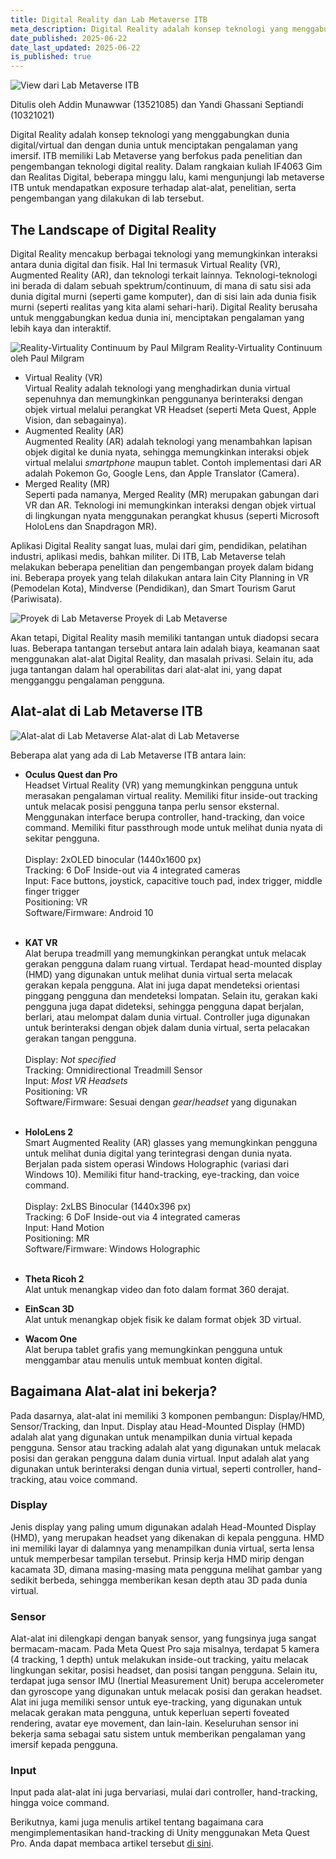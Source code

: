 ```yaml
---
title: Digital Reality dan Lab Metaverse ITB
meta_description: Digital Reality adalah konsep teknologi yang menggabungkan dunia digital/virtual dan dengan dunia untuk menciptakan pengalaman yang imersif. ITB memiliki Lab Metaverse yang berfokus pada penelitian dan pengembangan teknologi digital reality.
date_published: 2025-06-22
date_last_updated: 2025-06-22
is_published: true
---
```


![View dari Lab Metaverse ITB](../../assets/web-content/metaverse-tour/Metaverse_ITB.jpg)
<p class="text-gray-400">Ditulis oleh Addin Munawwar (13521085) dan Yandi Ghassani Septiandi (10321021)<p>

Digital Reality adalah konsep teknologi yang menggabungkan dunia digital/virtual dan dengan dunia untuk menciptakan pengalaman yang imersif. ITB memiliki Lab Metaverse yang berfokus pada penelitian dan pengembangan teknologi digital reality. Dalam rangkaian kuliah IF4063 Gim dan Realitas Digital, beberapa minggu lalu, kami mengunjungi lab metaverse ITB untuk mendapatkan exposure terhadap alat-alat, penelitian, serta pengembangan yang dilakukan di lab tersebut.

## The Landscape of Digital Reality
Digital Reality mencakup berbagai teknologi yang memungkinkan interaksi antara dunia digital dan fisik. Hal Ini termasuk Virtual Reality (VR), Augmented Reality (AR), dan teknologi terkait lainnya. Teknologi-teknologi ini berada di dalam sebuah spektrum/continuum, di mana di satu sisi ada dunia digital murni (seperti game komputer), dan di sisi lain ada dunia fisik murni (seperti realitas yang kita alami sehari-hari). Digital Reality berusaha untuk menggabungkan kedua dunia ini, menciptakan pengalaman yang lebih kaya dan interaktif.

![Reality-Virtuality Continuum by Paul Milgram](../../assets/web-content/metaverse-tour/continuum.png)
<span class="text-sm sm:text-base italic">Reality-Virtuality Continuum oleh Paul Milgram</span>

- Virtual Reality (VR)<br>
Virtual Reality adalah teknologi yang menghadirkan dunia virtual sepenuhnya dan memungkinkan penggunanya berinteraksi dengan objek virtual melalui perangkat VR Headset (seperti Meta Quest, Apple Vision, dan sebagainya).
- Augmented Reality (AR)<br>
Augmented Reality (AR) adalah teknologi yang menambahkan lapisan objek digital ke dunia nyata, sehingga memungkinkan interaksi objek virtual melalui *smartphone* maupun tablet. Contoh implementasi dari AR adalah Pokemon Go, Google Lens, dan Apple Translator (Camera).
- Merged Reality (MR)<br>
Seperti pada namanya, Merged Reality (MR) merupakan gabungan dari VR dan AR. Teknologi ini memungkinkan interaksi dengan objek virtual di lingkungan nyata menggunakan perangkat khusus (seperti Microsoft HoloLens dan Snapdragon MR).

Aplikasi Digital Reality sangat luas, mulai dari gim, pendidikan, pelatihan industri, aplikasi medis, bahkan militer. Di ITB, Lab Metaverse telah melakukan beberapa penelitian dan pengembangan proyek dalam bidang ini. Beberapa proyek yang telah dilakukan antara lain City Planning in VR (Pemodelan Kota), Mindverse (Pendidikan), dan Smart Tourism Garut (Pariwisata).

![Proyek di Lab Metaverse](../../assets/web-content/metaverse-tour/Metaverse_Proyek.jpg)
<span class="text-sm sm:text-base italic">Proyek di Lab Metaverse</span>

Akan tetapi, Digital Reality masih memiliki tantangan untuk diadopsi secara luas. Beberapa tantangan tersebut antara lain adalah biaya, keamanan saat menggunakan alat-alat Digital Reality, dan masalah privasi. Selain itu, ada juga tantangan dalam hal operabilitas dari alat-alat ini, yang dapat mengganggu pengalaman pengguna.

## Alat-alat di Lab Metaverse ITB
![Alat-alat di Lab Metaverse](../../assets/web-content/metaverse-tour/Metaverse_Alat.jpg)
<span class="text-sm sm:text-base italic">Alat-alat di Lab Metaverse</span>


Beberapa alat yang ada di Lab Metaverse ITB antara lain:
- **Oculus Quest dan Pro**<br>
Headset Virtual Reality (VR) yang memungkinkan pengguna untuk merasakan pengalaman virtual reality. Memiliki fitur inside-out tracking untuk melacak posisi pengguna tanpa perlu sensor eksternal. Menggunakan interface berupa controller, hand-tracking, dan voice command. Memiliki fitur passthrough mode untuk melihat dunia nyata di sekitar pengguna.<br><br>
Display: 2xOLED binocular (1440x1600 px)<br>
Tracking: 6 DoF Inside-out via 4 integrated cameras <br>
Input: Face buttons, joystick, capacitive touch pad, index trigger, middle finger trigger <br>
Positioning: VR <br>
Software/Firmware: Android 10 <br><br>

- **KAT VR**<br>
Alat berupa treadmill yang memungkinkan perangkat untuk melacak gerakan pengguna dalam ruang virtual. Terdapat head-mounted display (HMD) yang digunakan untuk melihat dunia virtual serta melacak gerakan kepala pengguna. Alat ini juga dapat mendeteksi orientasi pinggang pengguna dan mendeteksi lompatan. Selain itu, gerakan kaki pengguna juga dapat dideteksi, sehingga pengguna dapat berjalan, berlari, atau melompat dalam dunia virtual. Controller juga digunakan untuk berinteraksi dengan objek dalam dunia virtual, serta pelacakan gerakan tangan pengguna.<br><br>
Display: *Not specified* <br>
Tracking: Omnidirectional Treadmill Sensor <br>
Input: *Most VR Headsets* <br>
Positioning: VR <br>
Software/Firmware: Sesuai dengan *gear*/*headset* yang digunakan <br><br>

- **HoloLens 2**<br>
Smart Augmented Reality (AR) glasses yang memungkinkan pengguna untuk melihat dunia digital yang terintegrasi dengan dunia nyata. Berjalan pada sistem operasi Windows Holographic (variasi dari Windows 10). Memiliki fitur hand-tracking, eye-tracking, dan voice command.<br><br>
Display: 2xLBS Binocular (1440x396 px) <br>
Tracking: 6 DoF Inside-out via 4 integrated cameras <br>
Input: Hand Motion <br>
Positioning: MR <br>
Software/Firmware: Windows Holographic <br><br>

- **Theta Ricoh 2**<br>
Alat untuk menangkap video dan foto dalam format 360 derajat.
- **EinScan 3D**<br>
Alat untuk menangkap objek fisik ke dalam format objek 3D virtual.
- **Wacom One**<br>
Alat berupa tablet grafis yang memungkinkan pengguna untuk menggambar atau menulis untuk membuat konten digital.

## Bagaimana Alat-alat ini bekerja?
Pada dasarnya, alat-alat ini memiliki 3 komponen pembangun: Display/HMD, Sensor/Tracking, dan Input. Display atau Head-Mounted Display (HMD) adalah alat yang digunakan untuk menampilkan dunia virtual kepada pengguna. Sensor atau tracking adalah alat yang digunakan untuk melacak posisi dan gerakan pengguna dalam dunia virtual. Input adalah alat yang digunakan untuk berinteraksi dengan dunia virtual, seperti controller, hand-tracking, atau voice command.

### Display
Jenis display yang paling umum digunakan adalah Head-Mounted Display (HMD), yang merupakan headset yang dikenakan di kepala pengguna. HMD ini memiliki layar di dalamnya yang menampilkan dunia virtual, serta lensa untuk memperbesar tampilan tersebut. Prinsip kerja HMD mirip dengan kacamata 3D, dimana masing-masing mata pengguna melihat gambar yang sedikit berbeda, sehingga memberikan kesan depth atau 3D pada dunia virtual.

### Sensor
Alat-alat ini dilengkapi dengan banyak sensor, yang fungsinya juga sangat bermacam-macam. Pada Meta Quest Pro saja misalnya, terdapat 5 kamera (4 tracking, 1 depth) untuk melakukan inside-out tracking, yaitu melacak lingkungan sekitar, posisi headset, dan posisi tangan pengguna. Selain itu, terdapat juga sensor IMU (Inertial Measurement Unit) berupa accelerometer dan gyroscope yang digunakan untuk melacak posisi dan gerakan headset. Alat ini juga memiliki sensor untuk eye-tracking, yang digunakan untuk melacak gerakan mata pengguna, untuk keperluan seperti foveated rendering, avatar eye movement, dan lain-lain. Keseluruhan sensor ini bekerja sama sebagai satu sistem untuk memberikan pengalaman yang imersif kepada pengguna.

### Input
Input pada alat-alat ini juga bervariasi, mulai dari controller, hand-tracking, hingga voice command.
<br>

Berikutnya, kami juga menulis artikel tentang bagaimana cara mengimplementasikan hand-tracking di Unity menggunakan Meta Quest Pro. Anda dapat membaca artikel tersebut [di sini](https://www.cadevue.com/article/unity-tutorial-vr-hand-tracking).